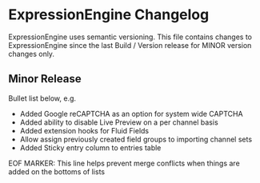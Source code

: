 # ExpressionEngine Changelog

ExpressionEngine uses semantic versioning. This file contains changes to ExpressionEngine since the last Build / Version release for MINOR version changes only.

## Minor Release

Bullet list below, e.g.
   - Added Google reCAPTCHA as an option for system wide CAPTCHA
   - Added ability to disable Live Preview on a per channel basis
   - Added extension hooks for Fluid Fields
   - Allow assign previously created field groups to importing channel sets
   - Added Sticky entry column to entries table


EOF MARKER: This line helps prevent merge conflicts when things are
added on the bottoms of lists
